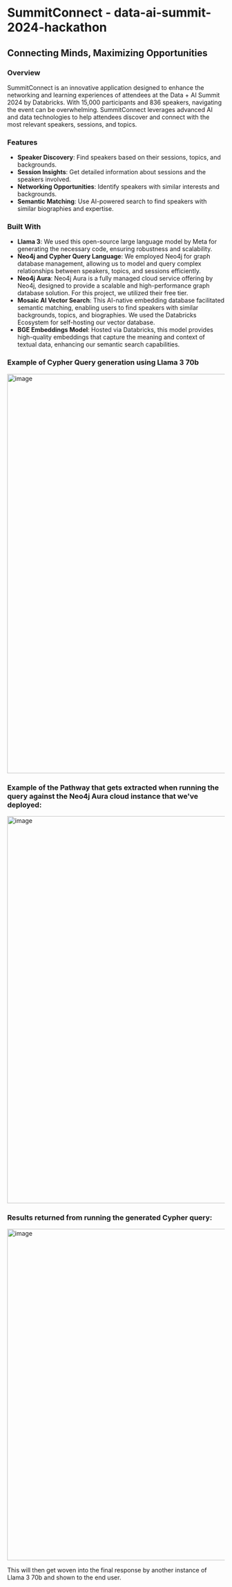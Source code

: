 # SummitConnect - data-ai-summit-2024-hackathon

## Connecting Minds, Maximizing Opportunities

### Overview

SummitConnect is an innovative application designed to enhance the networking and learning experiences of attendees at the Data + AI Summit 2024 by Databricks. With 15,000 participants and 836 speakers, navigating the event can be overwhelming. SummitConnect leverages advanced AI and data technologies to help attendees discover and connect with the most relevant speakers, sessions, and topics.

### Features

- **Speaker Discovery**: Find speakers based on their sessions, topics, and backgrounds.
- **Session Insights**: Get detailed information about sessions and the speakers involved.
- **Networking Opportunities**: Identify speakers with similar interests and backgrounds.
- **Semantic Matching**: Use AI-powered search to find speakers with similar biographies and expertise.

### Built With

- **Llama 3**: We used this open-source large language model by Meta for generating the necessary code, ensuring robustness and scalability.
- **Neo4j and Cypher Query Language**: We employed Neo4j for graph database management, allowing us to model and query complex relationships between speakers, topics, and sessions efficiently.
- **Neo4j Aura**: Neo4j Aura is a fully managed cloud service offering by Neo4j, designed to provide a scalable and high-performance graph database solution. For this project, we utilized their free tier.
- **Mosaic AI Vector Search**: This AI-native embedding database facilitated semantic matching, enabling users to find speakers with similar backgrounds, topics, and biographies. We used the Databricks Ecosystem for self-hosting our vector database.
- **BGE Embeddings Model**: Hosted via Databricks, this model provides high-quality embeddings that capture the meaning and context of textual data, enhancing our semantic search capabilities.

### Example of Cypher Query generation using Llama 3 70b
<img width="924" alt="image" src="https://github.com/friedliver/data-ai-summit-2024-hackathon/assets/77113505/40bc8aea-0573-4bae-bab0-78ecda83d377">

### Example of the Pathway that gets extracted when running the query against the Neo4j Aura cloud instance that we've deployed:
<img width="896" alt="image" src="https://github.com/friedliver/data-ai-summit-2024-hackathon/assets/77113505/bf0b2242-43df-46e5-9cb2-6a8b76131e82">

### Results returned from running the generated Cypher query:
<img width="767" alt="image" src="https://github.com/friedliver/data-ai-summit-2024-hackathon/assets/77113505/b4a04318-ee1c-4136-ba60-64aecde126e9">

This will then get woven into the final response by another instance of Llama 3 70b and shown to the end user.
